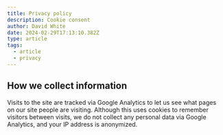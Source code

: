 ```yaml
---
title: Privacy policy
description: Cookie consent
author: David White
date: 2024-02-29T17:13:10.382Z
type: article
tags:
  - article
  - privacy
---
```

## How we collect information

Visits to the site are tracked via Google Analytics to let us see what pages on our site people are visiting. Although this uses cookies to remember visitors between visits, we do not collect any personal data via Google Analytics, and your IP address is anonymized.
